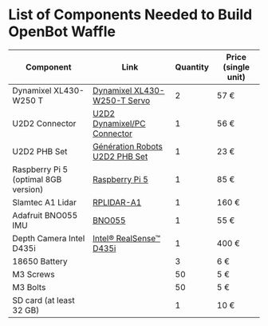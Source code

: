 # List of Components Needed to Build OpenBot Waffle

| Component                          | Link                                                                                                                                                                                                                     | Quantity | Price (single unit) |
| ---------------------------------- | ------------------------------------------------------------------------------------------------------------------------------------------------------------------------------------------------------------------------ | -------- | ------------------- |
| Dynamixel XL430-W250 T             | [Dynamixel XL430-W250-T Servo](https://www.generationrobots.com/en/402823-dynamixel-xl430-w250-t-servomotor.html?srsltid=AfmBOooP-YOxKh9rB9JfPA5r6kj3eyLPhU-8wSd_8zStUAkCW7ZvoyMM)                                                  | 2        | 57 €                |
| U2D2 Connector                     | [U2D2 Dynamixel/PC Connector](https://www.generationrobots.com/en/402820-u2d2-dynamixelpc-connector.html)                                                                                                                | 1        | 56 €                |
| U2D2 PHB Set                       | [Génération Robots U2D2 PHB Set](https://www.generationrobots.com/en/403359-u2d2-power-hub-board.html)                                                                                                                     | 1        | 23 €                |
| Raspberry Pi 5 (optimal 8GB version)| [Raspberry Pi 5](https://www.raspberrypi.com/products/raspberry-pi-5/?variant=raspberry-pi-5-8gb)                                                                                                                         | 1        | 85 €                |
| Slamtec A1 Lidar                   | [RPLIDAR-A1](https://www.slamtec.com/en/lidar/a1)                                                                                                                                                                          | 1        | 160 €               |
| Adafruit BNO055 IMU                | [BNO055](https://www.robofun.ro/9-dof-senzor-de-orientare-absoluta-bno055.html?gad_source=1&gclid=Cj0KCQiA4-y8BhC3ARIsAHmjC_FwhBONu-vm-3HE_E8sS-lVuzwsnBiAQyNN_sxJRvxAZ3OmKCkYyZcaAmnJEALw_wcB)                       | 1        | 55 €                |
| Depth Camera Intel D435i           | [Intel® RealSense™ D435i](https://www.intelrealsense.com/depth-camera-d435i/)                                                                                                                                             | 1        | 400 €               |
| 18650 Battery                      |                                                                                                                                                                                                                          | 3        | 6 €                 |
| M3 Screws                          |                                                                                                                                                                                                                          | 50       | 5 €                 |
| M3 Bolts                           |                                                                                                                                                                                                                          | 50       | 5 €                 |
| SD card (at least 32 GB)                           |                                                                                                                                                                                                                          | 1       | 10 €                 |
